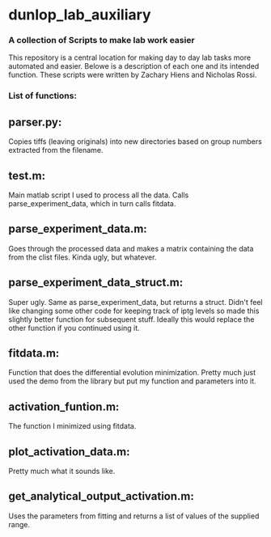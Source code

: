 # dunlop_lab_auxiliary
### A collection of Scripts to make lab work easier
This repository is a central location for making day to day lab tasks more automated and easier. Belowe is a description of each one and its intended function. These scripts were written by Zachary Hiens and Nicholas Rossi.


### List of functions:

## parser.py: 
Copies tiffs (leaving originals) into new directories based on group numbers extracted from the filename.

## test.m:
Main matlab script I used to process all the data. Calls parse_experiment_data, which in turn calls fitdata.

## parse_experiment_data.m:
Goes through the processed data and makes a matrix containing the data from the clist files. Kinda ugly, but whatever.

## parse_experiment_data_struct.m:
Super ugly. Same as parse_experiment_data, but returns a struct. Didn't feel like changing some other code for keeping track of iptg levels so made this slightly better function for subsequent stuff. Ideally this would replace the other function if you continued using it.

## fitdata.m: 
Function that does the differential evolution minimization. Pretty much just used the demo from the library but put my function and parameters into it.

## activation_funtion.m:
The function I minimized using fitdata.

## plot_activation_data.m: 
Pretty much what it sounds like.

## get_analytical_output_activation.m:
Uses the parameters from fitting and returns a list of values of the supplied range.
